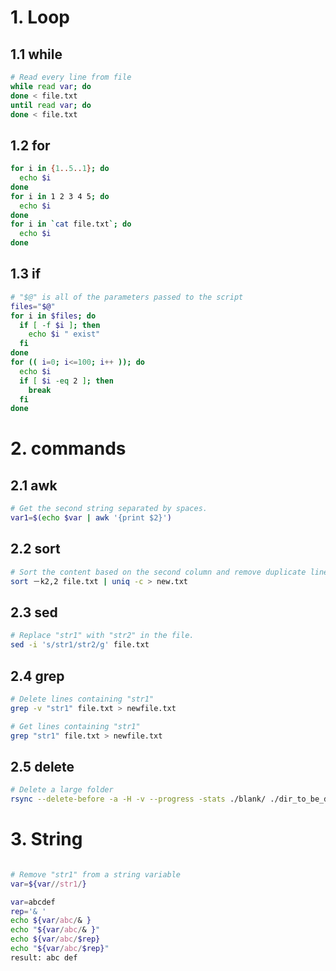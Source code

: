 # 1. Loop

## 1.1 while
```bash
# Read every line from file
while read var; do
done < file.txt
until read var; do
done < file.txt
```
## 1.2 for
```bash
for i in {1..5..1}; do
  echo $i
done
for i in 1 2 3 4 5; do
  echo $i
done
for i in `cat file.txt`; do
  echo $i
done
```
## 1.3 if
```bash
# "$@" is all of the parameters passed to the script
files="$@"
for i in $files; do
  if [ -f $i ]; then
    echo $i " exist"
  fi
done
for (( i=0; i<=100; i++ )); do
  echo $i
  if [ $i -eq 2 ]; then
    break
  fi
done
```

# 2. commands

## 2.1 awk
```bash
# Get the second string separated by spaces.
var1=$(echo $var | awk '{print $2}')
```
## 2.2 sort
```bash
# Sort the content based on the second column and remove duplicate lines.
sort －k2,2 file.txt | uniq -c > new.txt
```
## 2.3 sed
```bash
# Replace "str1" with "str2" in the file.
sed -i 's/str1/str2/g' file.txt
```
## 2.4 grep
```bash
# Delete lines containing "str1"
grep -v "str1" file.txt > newfile.txt

# Get lines containing "str1"
grep "str1" file.txt > newfile.txt
```
## 2.5 delete
```bash
# Delete a large folder
rsync --delete-before -a -H -v --progress -stats ./blank/ ./dir_to_be_deleted/
```

# 3. String


```bash

# Remove "str1" from a string variable
var=${var//str1/}

var=abcdef
rep='& '
echo ${var/abc/& }
echo "${var/abc/& }"
echo ${var/abc/$rep}
echo "${var/abc/$rep}"
result: abc def
```
